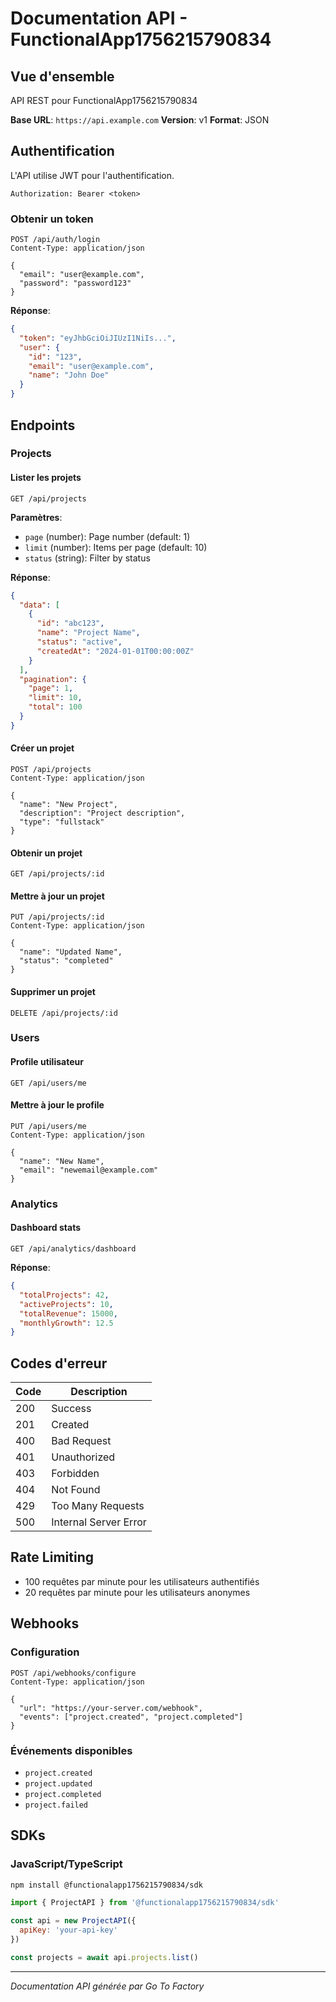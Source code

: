# Documentation API - FunctionalApp1756215790834

## Vue d'ensemble

API REST pour FunctionalApp1756215790834

**Base URL**: `https://api.example.com`
**Version**: v1
**Format**: JSON

## Authentification

L'API utilise JWT pour l'authentification.

```http
Authorization: Bearer <token>
```

### Obtenir un token

```http
POST /api/auth/login
Content-Type: application/json

{
  "email": "user@example.com",
  "password": "password123"
}
```

**Réponse**:
```json
{
  "token": "eyJhbGciOiJIUzI1NiIs...",
  "user": {
    "id": "123",
    "email": "user@example.com",
    "name": "John Doe"
  }
}
```

## Endpoints

### Projects

#### Lister les projets
```http
GET /api/projects
```

**Paramètres**:
- `page` (number): Page number (default: 1)
- `limit` (number): Items per page (default: 10)
- `status` (string): Filter by status

**Réponse**:
```json
{
  "data": [
    {
      "id": "abc123",
      "name": "Project Name",
      "status": "active",
      "createdAt": "2024-01-01T00:00:00Z"
    }
  ],
  "pagination": {
    "page": 1,
    "limit": 10,
    "total": 100
  }
}
```

#### Créer un projet
```http
POST /api/projects
Content-Type: application/json

{
  "name": "New Project",
  "description": "Project description",
  "type": "fullstack"
}
```

#### Obtenir un projet
```http
GET /api/projects/:id
```

#### Mettre à jour un projet
```http
PUT /api/projects/:id
Content-Type: application/json

{
  "name": "Updated Name",
  "status": "completed"
}
```

#### Supprimer un projet
```http
DELETE /api/projects/:id
```

### Users

#### Profile utilisateur
```http
GET /api/users/me
```

#### Mettre à jour le profile
```http
PUT /api/users/me
Content-Type: application/json

{
  "name": "New Name",
  "email": "newemail@example.com"
}
```

### Analytics

#### Dashboard stats
```http
GET /api/analytics/dashboard
```

**Réponse**:
```json
{
  "totalProjects": 42,
  "activeProjects": 10,
  "totalRevenue": 15000,
  "monthlyGrowth": 12.5
}
```

## Codes d'erreur

| Code | Description |
|------|-------------|
| 200 | Success |
| 201 | Created |
| 400 | Bad Request |
| 401 | Unauthorized |
| 403 | Forbidden |
| 404 | Not Found |
| 429 | Too Many Requests |
| 500 | Internal Server Error |

## Rate Limiting

- 100 requêtes par minute pour les utilisateurs authentifiés
- 20 requêtes par minute pour les utilisateurs anonymes

## Webhooks

### Configuration
```http
POST /api/webhooks/configure
Content-Type: application/json

{
  "url": "https://your-server.com/webhook",
  "events": ["project.created", "project.completed"]
}
```

### Événements disponibles
- `project.created`
- `project.updated`
- `project.completed`
- `project.failed`

## SDKs

### JavaScript/TypeScript
```bash
npm install @functionalapp1756215790834/sdk
```

```javascript
import { ProjectAPI } from '@functionalapp1756215790834/sdk'

const api = new ProjectAPI({
  apiKey: 'your-api-key'
})

const projects = await api.projects.list()
```

---
*Documentation API générée par Go To Factory*